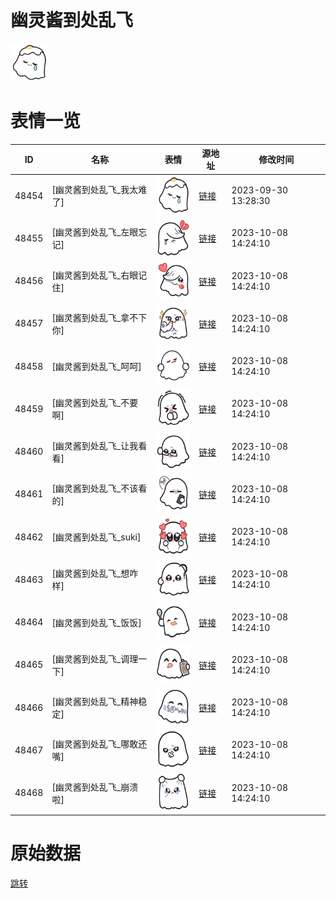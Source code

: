 # 幽灵酱到处乱飞

<img src="./cover.png" height="60" alt="cover" />

# 表情一览

|ID|名称|表情|源地址|修改时间|
|----|----|----|----|----|
|48454|[幽灵酱到处乱飞_我太难了]|<img src="./pic/048454_%5B幽灵酱到处乱飞_我太难了%5D.png" height="60" alt="我太难了"/>|[链接](https://i0.hdslb.com/bfs/garb/7d8b79221716fad353d19c1a29e659ca25b3541d.png)|2023-09-30 13:28:30|
|48455|[幽灵酱到处乱飞_左眼忘记]|<img src="./pic/048455_%5B幽灵酱到处乱飞_左眼忘记%5D.png" height="60" alt="左眼忘记"/>|[链接](https://i0.hdslb.com/bfs/garb/4aee7ec6c4b5e17c44d167916c85e22b2562f02b.png)|2023-10-08 14:24:10|
|48456|[幽灵酱到处乱飞_右眼记住]|<img src="./pic/048456_%5B幽灵酱到处乱飞_右眼记住%5D.png" height="60" alt="右眼记住"/>|[链接](https://i0.hdslb.com/bfs/garb/e13deca26b53b191a2354acd1ac9f419b5ffb7b1.png)|2023-10-08 14:24:10|
|48457|[幽灵酱到处乱飞_拿不下你]|<img src="./pic/048457_%5B幽灵酱到处乱飞_拿不下你%5D.png" height="60" alt="拿不下你"/>|[链接](https://i0.hdslb.com/bfs/garb/e9c14fde1f9a719a0c1a7ae97e911c42f1cba104.png)|2023-10-08 14:24:10|
|48458|[幽灵酱到处乱飞_呵呵]|<img src="./pic/048458_%5B幽灵酱到处乱飞_呵呵%5D.png" height="60" alt="呵呵"/>|[链接](https://i0.hdslb.com/bfs/garb/e968b25ce0ff9774b10adb724dd616555e85b686.png)|2023-10-08 14:24:10|
|48459|[幽灵酱到处乱飞_不要啊]|<img src="./pic/048459_%5B幽灵酱到处乱飞_不要啊%5D.png" height="60" alt="不要啊"/>|[链接](https://i0.hdslb.com/bfs/garb/57330097257256c12fb90964d1bcec7446354b23.png)|2023-10-08 14:24:10|
|48460|[幽灵酱到处乱飞_让我看看]|<img src="./pic/048460_%5B幽灵酱到处乱飞_让我看看%5D.png" height="60" alt="让我看看"/>|[链接](https://i0.hdslb.com/bfs/garb/f824a145df7689dacdc38acb2cbf0a8860097721.png)|2023-10-08 14:24:10|
|48461|[幽灵酱到处乱飞_不该看的]|<img src="./pic/048461_%5B幽灵酱到处乱飞_不该看的%5D.png" height="60" alt="不该看的"/>|[链接](https://i0.hdslb.com/bfs/garb/9821469745cbed59ae5866983fef8cd37ef16278.png)|2023-10-08 14:24:10|
|48462|[幽灵酱到处乱飞_suki]|<img src="./pic/048462_%5B幽灵酱到处乱飞_suki%5D.png" height="60" alt="suki"/>|[链接](https://i0.hdslb.com/bfs/garb/bc80597c5285b1da79d2af813d8711b3a04c0d0d.png)|2023-10-08 14:24:10|
|48463|[幽灵酱到处乱飞_想咋样]|<img src="./pic/048463_%5B幽灵酱到处乱飞_想咋样%5D.png" height="60" alt="想咋样"/>|[链接](https://i0.hdslb.com/bfs/garb/607cbe6c43625ba2224cbec04f92b68a542be183.png)|2023-10-08 14:24:10|
|48464|[幽灵酱到处乱飞_饭饭]|<img src="./pic/048464_%5B幽灵酱到处乱飞_饭饭%5D.png" height="60" alt="饭饭"/>|[链接](https://i0.hdslb.com/bfs/garb/0ec5250cd685e9615350c473faf44ef77258f8cd.png)|2023-10-08 14:24:10|
|48465|[幽灵酱到处乱飞_调理一下]|<img src="./pic/048465_%5B幽灵酱到处乱飞_调理一下%5D.png" height="60" alt="调理一下"/>|[链接](https://i0.hdslb.com/bfs/garb/c1ca778c4adef0ac666e3c70ce47092676a25660.png)|2023-10-08 14:24:10|
|48466|[幽灵酱到处乱飞_精神稳定]|<img src="./pic/048466_%5B幽灵酱到处乱飞_精神稳定%5D.png" height="60" alt="精神稳定"/>|[链接](https://i0.hdslb.com/bfs/garb/dd09090132217c2b641d3d253207c825ef76e850.png)|2023-10-08 14:24:10|
|48467|[幽灵酱到处乱飞_哪敢还嘴]|<img src="./pic/048467_%5B幽灵酱到处乱飞_哪敢还嘴%5D.png" height="60" alt="哪敢还嘴"/>|[链接](https://i0.hdslb.com/bfs/garb/fee72345e57d85cc4009437dc06d95c9f94d7c37.png)|2023-10-08 14:24:10|
|48468|[幽灵酱到处乱飞_崩溃啦]|<img src="./pic/048468_%5B幽灵酱到处乱飞_崩溃啦%5D.png" height="60" alt="崩溃啦"/>|[链接](https://i0.hdslb.com/bfs/garb/b73bfe069e6106c0d12603f92705ae402d7bd760.png)|2023-10-08 14:24:10|

# 原始数据

[跳转](./raw.json)

